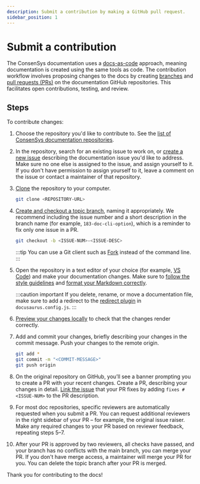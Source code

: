 ```yaml
---
description: Submit a contribution by making a GitHub pull request.
sidebar_position: 1
---
```


# Submit a contribution

The ConsenSys documentation uses a [docs-as-code](https://www.writethedocs.org/guide/docs-as-code/)
approach, meaning documentation is created using the same tools as code.
The contribution workflow involves proposing changes to the docs by creating
[branches](https://docs.github.com/en/pull-requests/collaborating-with-pull-requests/proposing-changes-to-your-work-with-pull-requests/about-branches)
and [pull requests (PRs)](https://docs.github.com/en/pull-requests/collaborating-with-pull-requests/proposing-changes-to-your-work-with-pull-requests/about-pull-requests)
on the documentation GitHub repositories.
This facilitates open contributions, testing, and review.

## Steps

To contribute changes:

1. Choose the repository you'd like to contribute to.
   See the [list of ConsenSys documentation repositories](../index.md#list-of-documentation-sites).

2. In the repository, search for an existing issue to work on, or [create a new issue](raise-issues.md)
   describing the documentation issue you'd like to address.
   Make sure no one else is assigned to the issue, and assign yourself to it.
   If you don't have permission to assign yourself to it, leave a comment on the issue or contact a
   maintainer of that repository.

3. [Clone](https://docs.github.com/en/repositories/creating-and-managing-repositories/cloning-a-repository)
   the repository to your computer.

     ```bash
     git clone <REPOSITORY-URL>
     ```

4. [Create and checkout a topic branch](https://git-scm.com/book/en/v2/Git-Branching-Basic-Branching-and-Merging),
   naming it appropriately.
   We recommend including the issue number and a short description in the branch name (for example,
   `183-doc-cli-option`), which is a reminder to fix only one issue in a PR.

     ```bash
     git checkout -b <ISSUE-NUM>-<ISSUE-DESC>
     ```

   :::tip
   You can use a Git client such as [Fork](https://fork.dev/) instead of the command line.
   :::

5. Open the repository in a text editor of your choice (for example, [VS Code](https://code.visualstudio.com/))
   and make your documentation changes.
   Make sure to [follow the style guidelines](write-with-style.md) and [format your Markdown
   correctly](format-markdown.md).

   :::caution important
   If you delete, rename, or move a documentation file, make sure to add a redirect to the
   [redirect plugin](https://docusaurus.io/docs/api/plugins/@docusaurus/plugin-client-redirects) in
   `docusaurus.config.js`.
   :::

6. [Preview your changes locally](preview.md) to check that the changes render correctly.

7. Add and commit your changes, briefly describing your changes in the commit message.
   Push your changes to the remote origin.

     ```bash
     git add *
     git commit -m "<COMMIT-MESSAGE>"
     git push origin
     ```

8. On the original repository on GitHub, you’ll see a banner prompting you to create a PR with your
   recent changes.
   Create a PR, describing your changes in detail.
   [Link the issue](https://docs.github.com/en/issues/tracking-your-work-with-issues/linking-a-pull-request-to-an-issue)
   that your PR fixes by adding `fixes #<ISSUE-NUM>` to the PR description.

9. For most doc repositories, specific reviewers are automatically requested when you submit a PR.
   You can request additional reviewers in the right sidebar of your PR – for example, the original
   issue raiser.
   Make any required changes to your PR based on reviewer feedback, repeating steps 5–7.

10. After your PR is approved by two reviewers, all checks have passed, and your branch has no
    conflicts with the main branch, you can merge your PR.
    If you don't have merge access, a maintainer will merge your PR for you.
    You can delete the topic branch after your PR is merged.

Thank you for contributing to the docs!
